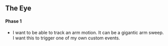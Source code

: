 ## The Eye

#### Phase 1

- I want to be able to track an arm motion. It can be a gigantic arm sweep. I want this to trigger one of my own custom events.